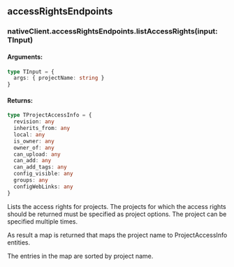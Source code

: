## accessRightsEndpoints

### nativeClient.accessRightsEndpoints.listAccessRights(input: TInput)

#### Arguments:

```typescript
type TInput = {
  args: { projectName: string }
}
```

#### Returns:

```typescript
type TProjectAccessInfo = {
  revision: any
  inherits_from: any
  local: any
  is_owner: any
  owner_of: any
  can_upload: any
  can_add: any
  can_add_tags: any
  config_visible: any
  groups: any
  configWebLinks: any
}
```

Lists the access rights for projects. The projects for which the access
rights should be returned must be specified as project options. The
project can be specified multiple times.

As result a map is returned that maps the project name to
ProjectAccessInfo entities.

The entries in the map are sorted by project name.

